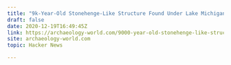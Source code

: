 ```yaml
---
title: "9k-Year-Old Stonehenge-Like Structure Found Under Lake Michigan"
draft: false
date: 2020-12-19T16:49:45Z
link: https://archaeology-world.com/9000-year-old-stonehenge-like-structure-found-under-lake-michigan/?utm_medium=RSS&utm_source=hune
site: archaeology-world.com
topic: Hacker News  

---
```

